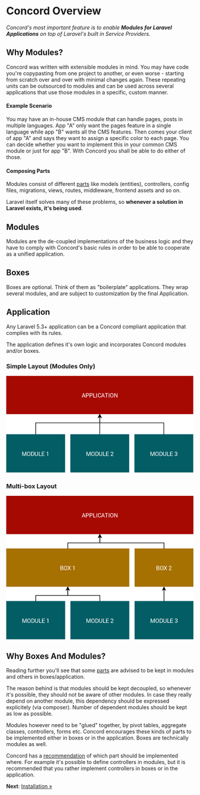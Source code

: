 # Concord Overview

_Concord's most important feature is to enable **Modules for Laravel Applications** on top of Laravel's built in Service Providers._

## Why Modules?

Concord was written with extensible modules in mind. You may have code you're copypasting from one project to another, or even worse - starting from scratch over and over with minimal changes again.
These repeating units can be outsourced to modules and can be used across several applications that use those modules in a specific, custom manner.

#### Example Scenario

You may have an in-house CMS module that can handle pages, posts in multiple languages. App "A" only want the pages feature in a single language while app "B" wants all the CMS features. Then comes your client of app "A" and says they want to assign a specific color to each page. You can decide whether you want to implement this in your common CMS module or just for app "B". With Concord you shall be able to do either of those.

#### Composing Parts

Modules consist of different [parts](parts.md) like models (entities), controllers, config files, migrations, views, routes, middleware, frontend assets and so on.

Laravel itself solves many of these problems, so **whenever a solution in Laravel exists, it's being used**.

## Modules

Modules are the de-coupled implementations of the business logic and they have to comply with Concord's basic rules in order to be able to cooperate as a unified application.

## Boxes

Boxes are optional. Think of them as "boilerplate" applications. They wrap several modules, and are subject to customization by the final Application.

## Application

Any Laravel 5.3+ application can be a Concord compliant application that
complies with its rules.

The application defines it's own logic and incorporates Concord
modules and/or boxes.

### Simple Layout (Modules Only)

![Simple Layout (Modules Only)](img/layers-simple.png)


### Multi-box Layout

![Multi-box Application Structure](img/layers-multibox.png)

## Why Boxes And Modules?

Reading further you'll see that some [parts](parts.md) are advised to be kept in modules and others in boxes/application.

The reason behind is that modules should be kept decoupled, so whenever it's possible, they should not be aware of other modules. In case they really depend on another module, this dependency should be expressed explicitely (via composer). Number of dependent modules should be kept as low as possible.

Modules however need to be "glued" together, by pivot tables, aggregate classes, controllers, forms etc. Concord encourages these kinds of parts to be implemented either in boxes or in the application. Boxes are technically modules as well.

Concord has a [recommendation](map.md) of which part should be implemented where. For example it's possible to define controllers in modules, but it is recommended that you rather implement controllers in boxes or in the application.

**Next**: [Installation &raquo;](installation.md)
